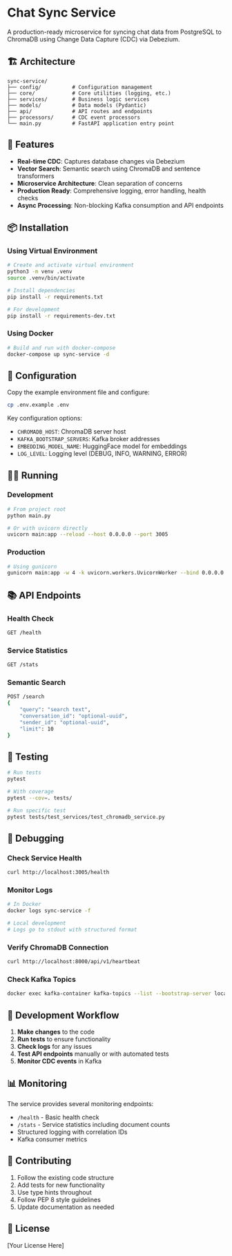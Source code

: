 # Chat Sync Service

A production-ready microservice for syncing chat data from PostgreSQL to ChromaDB using Change Data Capture (CDC) via Debezium.

## 🏗️ Architecture

```
sync-service/
├── config/          # Configuration management
├── core/            # Core utilities (logging, etc.)
├── services/        # Business logic services
├── models/          # Data models (Pydantic)
├── api/             # API routes and endpoints
├── processors/      # CDC event processors
└── main.py          # FastAPI application entry point
```

## 🚀 Features

- **Real-time CDC**: Captures database changes via Debezium
- **Vector Search**: Semantic search using ChromaDB and sentence transformers
- **Microservice Architecture**: Clean separation of concerns
- **Production Ready**: Comprehensive logging, error handling, health checks
- **Async Processing**: Non-blocking Kafka consumption and API endpoints

## 📦 Installation

### Using Virtual Environment

```bash
# Create and activate virtual environment
python3 -m venv .venv
source .venv/bin/activate

# Install dependencies
pip install -r requirements.txt

# For development
pip install -r requirements-dev.txt
```

### Using Docker

```bash
# Build and run with docker-compose
docker-compose up sync-service -d
```

## 🔧 Configuration

Copy the example environment file and configure:

```bash
cp .env.example .env
```

Key configuration options:

- `CHROMADB_HOST`: ChromaDB server host
- `KAFKA_BOOTSTRAP_SERVERS`: Kafka broker addresses
- `EMBEDDING_MODEL_NAME`: HuggingFace model for embeddings
- `LOG_LEVEL`: Logging level (DEBUG, INFO, WARNING, ERROR)

## 🏃‍♂️ Running

### Development

```bash
# From project root
python main.py

# Or with uvicorn directly
uvicorn main:app --reload --host 0.0.0.0 --port 3005
```

### Production

```bash
# Using gunicorn
gunicorn main:app -w 4 -k uvicorn.workers.UvicornWorker --bind 0.0.0.0:3005
```

## 📚 API Endpoints

### Health Check
```bash
GET /health
```

### Service Statistics
```bash
GET /stats
```

### Semantic Search
```bash
POST /search
{
    "query": "search text",
    "conversation_id": "optional-uuid",
    "sender_id": "optional-uuid", 
    "limit": 10
}
```

## 🧪 Testing

```bash
# Run tests
pytest

# With coverage
pytest --cov=. tests/

# Run specific test
pytest tests/test_services/test_chromadb_service.py
```

## 🐛 Debugging

### Check Service Health
```bash
curl http://localhost:3005/health
```

### Monitor Logs
```bash
# In Docker
docker logs sync-service -f

# Local development
# Logs go to stdout with structured format
```

### Verify ChromaDB Connection
```bash
curl http://localhost:8000/api/v1/heartbeat
```

### Check Kafka Topics
```bash
docker exec kafka-container kafka-topics --list --bootstrap-server localhost:9092
```

## 🔄 Development Workflow

1. **Make changes** to the code
2. **Run tests** to ensure functionality
3. **Check logs** for any issues
4. **Test API endpoints** manually or with automated tests
5. **Monitor CDC events** in Kafka

## 📊 Monitoring

The service provides several monitoring endpoints:

- `/health` - Basic health check
- `/stats` - Service statistics including document counts
- Structured logging with correlation IDs
- Kafka consumer metrics

## 🤝 Contributing

1. Follow the existing code structure
2. Add tests for new functionality
3. Use type hints throughout
4. Follow PEP 8 style guidelines
5. Update documentation as needed

## 📄 License

[Your License Here]
